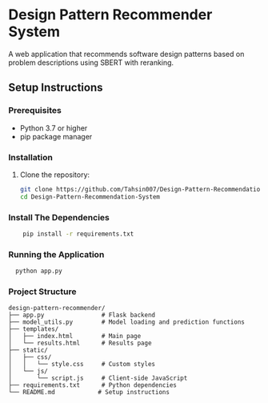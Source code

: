 # Design Pattern Recommender System 

A web application that recommends software design patterns based on problem descriptions using SBERT with reranking.

## Setup Instructions

### Prerequisites
- Python 3.7 or higher
- pip package manager

### Installation

1. Clone the repository:
   ```bash
   git clone https://github.com/Tahsin007/Design-Pattern-Recommendation-System.git
   cd Design-Pattern-Recommendation-System
   ```
### Install The Dependencies

```bash
    pip install -r requirements.txt
```
### Running the Application
  ```bash
    python app.py
```

### Project Structure
```tree
design-pattern-recommender/
├── app.py                # Flask backend
├── model_utils.py        # Model loading and prediction functions
├── templates/
│   ├── index.html        # Main page
│   └── results.html      # Results page
├── static/
│   ├── css/
│   │   └── style.css     # Custom styles
│   └── js/
│       └── script.js     # Client-side JavaScript
├── requirements.txt      # Python dependencies
└── README.md            # Setup instructions
```
